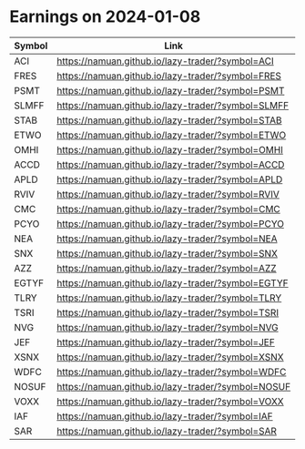 # Earnings on 2024-01-08

| Symbol | Link |
| ---| --- |
| ACI | https://namuan.github.io/lazy-trader/?symbol=ACI |
| FRES | https://namuan.github.io/lazy-trader/?symbol=FRES |
| PSMT | https://namuan.github.io/lazy-trader/?symbol=PSMT |
| SLMFF | https://namuan.github.io/lazy-trader/?symbol=SLMFF |
| STAB | https://namuan.github.io/lazy-trader/?symbol=STAB |
| ETWO | https://namuan.github.io/lazy-trader/?symbol=ETWO |
| OMHI | https://namuan.github.io/lazy-trader/?symbol=OMHI |
| ACCD | https://namuan.github.io/lazy-trader/?symbol=ACCD |
| APLD | https://namuan.github.io/lazy-trader/?symbol=APLD |
| RVIV | https://namuan.github.io/lazy-trader/?symbol=RVIV |
| CMC | https://namuan.github.io/lazy-trader/?symbol=CMC |
| PCYO | https://namuan.github.io/lazy-trader/?symbol=PCYO |
| NEA | https://namuan.github.io/lazy-trader/?symbol=NEA |
| SNX | https://namuan.github.io/lazy-trader/?symbol=SNX |
| AZZ | https://namuan.github.io/lazy-trader/?symbol=AZZ |
| EGTYF | https://namuan.github.io/lazy-trader/?symbol=EGTYF |
| TLRY | https://namuan.github.io/lazy-trader/?symbol=TLRY |
| TSRI | https://namuan.github.io/lazy-trader/?symbol=TSRI |
| NVG | https://namuan.github.io/lazy-trader/?symbol=NVG |
| JEF | https://namuan.github.io/lazy-trader/?symbol=JEF |
| XSNX | https://namuan.github.io/lazy-trader/?symbol=XSNX |
| WDFC | https://namuan.github.io/lazy-trader/?symbol=WDFC |
| NOSUF | https://namuan.github.io/lazy-trader/?symbol=NOSUF |
| VOXX | https://namuan.github.io/lazy-trader/?symbol=VOXX |
| IAF | https://namuan.github.io/lazy-trader/?symbol=IAF |
| SAR | https://namuan.github.io/lazy-trader/?symbol=SAR |
